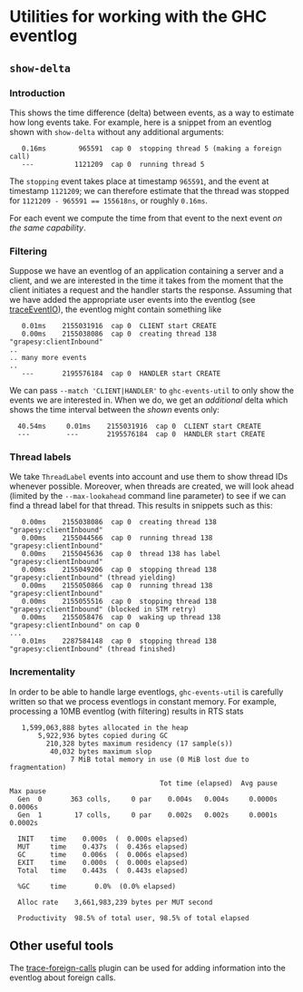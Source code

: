 # Utilities for working with the GHC eventlog

## `show-delta`

### Introduction

This shows the time difference (delta) between events, as a way to estimate
how long events take. For example, here is a snippet from an eventlog shown
with `show-delta` without any additional arguments:

```
   0.16ms        965591  cap 0  stopping thread 5 (making a foreign call)
   ---          1121209  cap 0  running thread 5
```

The `stopping` event takes place at timestamp `965591`, and the event at
timestamp `1121209`; we can therefore estimate that the thread was stopped for
`1121209 - 965591 == 155618ns`, or roughly `0.16ms`.

For each event we compute the time from that event to the next event _on the
same capability_.

### Filtering

Suppose we have an eventlog of an application containing a server and a client,
and we are interested in the time it takes from the moment that the client
initiates a request and the handler starts the response. Assuming that we have
added the appropriate user events into the eventlog
(see [traceEventIO](https://hackage.haskell.org/package/base-4.19.1.0/docs/Debug-Trace.html#v:traceEventIO)), the eventlog might contain something like

```
   0.01ms    2155031916  cap 0  CLIENT start CREATE
   0.00ms    2155038086  cap 0  creating thread 138 "grapesy:clientInbound"
..
.. many more events
..
   ---       2195576184  cap 0  HANDLER start CREATE
```

We can pass `--match 'CLIENT|HANDLER'` to `ghc-events-util` to only show the
events we are interested in. When we do, we get an _additional_ delta which
shows the time interval between the _shown_ events only:

```
  40.54ms     0.01ms    2155031916  cap 0  CLIENT start CREATE
  ---         ---       2195576184  cap 0  HANDLER start CREATE
```

### Thread labels

We take `ThreadLabel` events into account and use them to show thread IDs
whenever possible. Moreover, when threads are created, we will look ahead
(limited by the `--max-lookahead` command line parameter) to see if we can
find a thread label for that thread. This results in snippets such as this:

```
   0.00ms    2155038086  cap 0  creating thread 138 "grapesy:clientInbound"
   0.00ms    2155044566  cap 0  running thread 138 "grapesy:clientInbound"
   0.00ms    2155045636  cap 0  thread 138 has label "grapesy:clientInbound"
   0.00ms    2155049206  cap 0  stopping thread 138 "grapesy:clientInbound" (thread yielding)
   0.00ms    2155050866  cap 0  running thread 138 "grapesy:clientInbound"
   0.00ms    2155055516  cap 0  stopping thread 138 "grapesy:clientInbound" (blocked in STM retry)
   0.00ms    2155058476  cap 0  waking up thread 138 "grapesy:clientInbound" on cap 0
...
   0.01ms    2287584148  cap 0  stopping thread 138 "grapesy:clientInbound" (thread finished)
```

### Incrementality

In order to be able to handle large eventlogs, `ghc-events-util` is carefully
written so that we process eventlogs in constant memory. For example, processing
a 10MB eventlog (with filtering) results in RTS stats

```
   1,599,063,888 bytes allocated in the heap
       5,922,936 bytes copied during GC
         210,328 bytes maximum residency (17 sample(s))
          40,032 bytes maximum slop
               7 MiB total memory in use (0 MiB lost due to fragmentation)

                                     Tot time (elapsed)  Avg pause  Max pause
  Gen  0       363 colls,     0 par    0.004s   0.004s     0.0000s    0.0006s
  Gen  1        17 colls,     0 par    0.002s   0.002s     0.0001s    0.0002s

  INIT    time    0.000s  (  0.000s elapsed)
  MUT     time    0.437s  (  0.436s elapsed)
  GC      time    0.006s  (  0.006s elapsed)
  EXIT    time    0.000s  (  0.000s elapsed)
  Total   time    0.443s  (  0.443s elapsed)

  %GC     time       0.0%  (0.0% elapsed)

  Alloc rate    3,661,983,239 bytes per MUT second

  Productivity  98.5% of total user, 98.5% of total elapsed
```

## Other useful tools

The [trace-foreign-calls](https://github.com/well-typed/trace-foreign-calls)
plugin can be used for adding information into the eventlog about foreign calls.